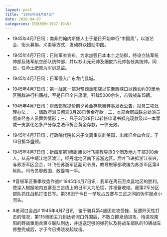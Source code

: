 ```yaml
---
layout: post
title: "1945年04月07日"
date: 2020-04-07
categories: 抗日战争(1937-1945)
---
```


<meta name="referrer" content="no-referrer" />

- 1945年4月7日讯：南非约翰内斯堡人士于是日开始举行“中国周”，以游艺会、街头募捐、义卖等方式，发动群众援助中国。 

- 1945年4月7日讯：日陆军省宣布，为求加强日本本土之防御，特设立陆军统帅部及陆军航空部队统帅部，并以杉山元元帅及畑俊六元帅各任其统帅。同日，任命土肥原为军训总监。 

- 1945年4月7日讯：日军侵入广东龙门县城。 

- 1945年4月7日讯：第一战区一部对豫西重阳店以东至西峡口以西长约30里地区残敌进行扫荡战，至是日已全告肃清，歼敌5000余名，击毁战车15辆。 

- 1945年4月7日讯：财政部就提价前夕黄金存款舞弊事发表公告，拟具三项处理办法：一、请政府派员彻查3月28日黄金存款；二、本部会同四联总处派员彻查经办人员舞弊情形；三、凡于3月28日以转帐申请书抵充现款及以一本票或一支票化名多户分存之法币折合黄金存款，一律无效。 

- 1945年4月7日讯：行政院代院长宋子文离重庆赴美国，出席旧金山会议，于13日抵华盛顿。 

- 1945年4月7日讯：新四军第1师副师长叶飞率教导旅3个团及地方干部300余人，从苏中靖江地区渡江，经丹北地区南下苏浙边区。后叶飞进抵浙江长兴，与苏浙军区会合，叶飞任苏浙军区副司令员，教导旅等部改编为苏浙军区第4纵队。司令员廖政国，政委韦一平。 

- #晋绥军区春季攻势作战# 1945年4月7日讯：我军在离石至岚县地区的胜利，使深入根据地内五寨至三岔线上的日军大为恐慌，并准备收缩。我第2军分区部队抓住战机打击日军。第36团于今日一举攻占五寨与三岔之间的伪军据点小河头。 

- #老河口会战# 1945年4月7日讯：鉴于骑兵第4旅团进攻受挫、反遭歼灭性打击的情况，第115师团主力到达老河口外围后，不敢立即发动进攻，待进攻南阳的野战重炮兵第６联队到达，并运送足够的弹药以及将战车部队的10辆战车修整完成后，才于今日拂晓发起攻击。 

